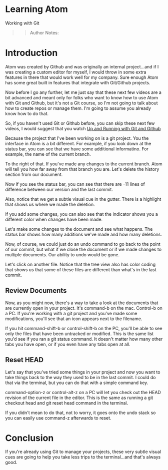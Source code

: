 <!-- .slide: data-state="title" -->
# Learning Atom
Working with Git

> > Author Notes:

# Introduction
Atom was created by Github and was originally an internal project...and if I was creating a custom editor for myself, I would throw in some extra features in there that would work well for my company. Sure enough Atom has some great built in features that integrate with Git/Github projects.

Now before I go any further, let me just say that these next few videos are a bit advanced and meant only for folks who want to know how to use Atom with Git and Github, but it's not a Git course, so I'm not going to talk about how to create repos or manage them. I'm going to assume you already know how to do that.

So, if you haven't used Git or Github before, you can skip these next few videos, I would suggest that you watch [Up and Running with Git and Github](http://www.lynda.com/Git-tutorials/Up-Running-Git-GitHub/409275-2.html)

Because the project that I've been working on is a git project. You the interface in Atom is a bit different. For example, if you look down at the status bar, you can see that we have some additional informatino. For example, the name of the current branch.

To the right of that. If you've made any changes to the current branch. Atom will tell you how far away from that branch you are. Let's delete the history section from our document.

Now if you see the status bar, you can see that there are -11 lines of difference between our version and the last commit.

Also, notice that we get a subtle visual cue in the gutter. There is a highlight that shows us where we made the deletion.

If you add some changes, you can also see that the indicator shows you a different color when changes have been made.

Let's make some changes to the document and see what happens. The status bar shows how many additions we've made and how many deletions.

Now, of course, we could just do an undo command to go back to the point of our commit, but what if we close the document or if we made changes to multiple documents. Our ability to undo would be gone.

Let's click on another file. Notice that the tree view also has color coding that shows us that some of these files are different than what's in the last commit.

## Review Documents


Now, as you might now, there's a way to take a look at the documents that are currently open in your project. It's command-b on the mac. Control-b on a PC. If you're working with a git project and you've made some modifications, you'll see that an icon appears next to the filename.

If you hit command-shift-b or control-shift-b on the PC, you'll be able to see only the files that have been untracked or modified. This is the same list you'd see if you ran a git status command. It doesn't matter how many other tabs you have open, or if you even have any tabs open at all.

## Reset HEAD

Let's say that you've tried some things in your project and now you want to take things back to the way they used to be in the last commit. I could do that via the terminal, but you can do that with a simple command key.

command-option-z or control-alt-z on a PC will let you check out the HEAD revision of the current file in the editor. This is the same as running a git checkout head and git reset head command in the terminal.

If you didn't mean to do that, not to worry, it goes onto the undo stack so you can easily use command-z afterwards to reset.

# Conclusion
If you're already using Git to manage your projects, these very subtle visual cues are going to help you take less trips to the terminal...and that's always good.
